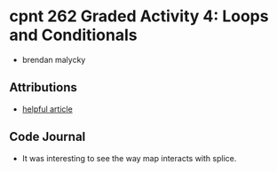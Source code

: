 # cpnt 262 Graded Activity 4: Loops and Conditionals
- brendan malycky
## Attributions
- [helpful article](https://www.freecodecamp.org/news/how-to-reverse-a-string-in-javascript-in-3-different-ways-75e4763c68cb/)
## Code Journal
- It was interesting to see the way map interacts with splice.